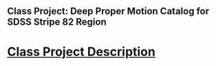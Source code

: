 
## Class Project: Deep Proper Motion Catalog for SDSS Stripe 82 Region

# [Class Project Description](../syllabus/ClassProject.pdf)